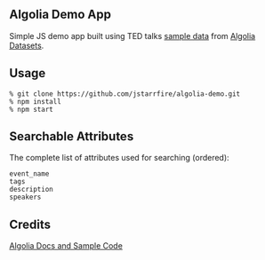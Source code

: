 ## Algolia Demo App
Simple JS demo app built using TED talks [sample data](https://github.com/algolia/datasets/blob/master/tedtalks/talks.json) from [Algolia Datasets](https://github.com/algolia/datasets).

## Usage
```
% git clone https://github.com/jstarrfire/algolia-demo.git
% npm install
% npm start
```

## Searchable Attributes
The complete list of attributes used for searching (ordered):
```
event_name
tags
description
speakers
```




## Credits
[Algolia Docs and Sample Code](https://www.algolia.com/doc/guides/building-search-ui/getting-started/js/)
